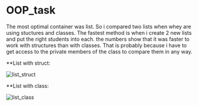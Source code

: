 # OOP_task
The most optimal container was list. So i compared two lists when whey are using stuctures and classes. The fastest method is when i create 2 new lists and put the right students into each. the numbers show that it was faster to work with structures than with classes. That is probably because i have to get access to the private members of the class to compare them in any way.

**List with struct:

![list_struct](https://user-images.githubusercontent.com/60934852/80228572-ddd19c80-8657-11ea-882a-370a11f3c08d.png)

**List with class:

![list_class](https://user-images.githubusercontent.com/60934852/80228596-e629d780-8657-11ea-8299-c1e1f5406382.png)
